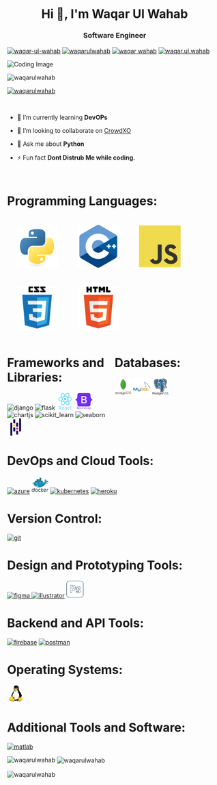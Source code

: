 <!-- [![MasterHead](https://1.bp.blogspot.com/-7A4WynwLsMw/XbBpCXG8fHI/AAAAAAAAMt4/uOa1bpLskYgrwGbllhSu2SDj_Mig8SXJQCLcBGAsYHQ/s1600/2000_600px.gif](https://waqarulwahab.io) -->


<h1 align="center">Hi 👋, I'm Waqar Ul Wahab</h1>
<h3 align="center">Software Engineer</h3>


<p align="left">
<a href="https://www.linkedin.com/in/waqar-ul-wahab-software-engineer" target="blank"><img align="center" src="https://raw.githubusercontent.com/rahuldkjain/github-profile-readme-generator/master/src/images/icons/Social/linked-in-alt.svg" alt="waqar-ul-wahab" height="50" width="50"/></a>
<a href="https://kaggle.com/waqarulwahab" target="blank"><img align="center" src="https://raw.githubusercontent.com/rahuldkjain/github-profile-readme-generator/master/src/images/icons/Social/kaggle.svg" alt="waqarulwahab" height="30" width="40" /></a>
<a href="https://www.facebook.com/waqar.wahab412/" target="blank"><img align="center" src="https://raw.githubusercontent.com/rahuldkjain/github-profile-readme-generator/master/src/images/icons/Social/facebook.svg" alt="waqar wahab" height="30" width="40" /></a>
<a href="https://instagram.com/waqar.ul.wahab" target="blank"><img align="center" src="https://raw.githubusercontent.com/rahuldkjain/github-profile-readme-generator/master/src/images/icons/Social/instagram.svg" alt="waqar.ul.wahab" height="30" width="40" /></a>
</p>


<img src="https://dribbble.com/shots/3848914-Programmer-Thomas/attachments/10055456?mode=media" alt="Coding Image">

<p align="left"> <img src="https://komarev.com/ghpvc/?username=waqarulwahab&label=Profile%20views&color=0e75b6&style=flat" alt="waqarulwahab" /> </p>

<p align="left"> <a href="https://github.com/ryo-ma/github-profile-trophy"><img src="https://github-profile-trophy.vercel.app/?username=waqarulwahab" alt="waqarulwahab" /></a> </p>

<p align="left"> <a href="https://twitter.com/" target="blank"><img src="https://img.shields.io/twitter/follow/?logo=twitter&style=for-the-badge" alt="" /></a> </p>

- 🌱 I’m currently learning **DevOPs**

- 👯 I’m looking to collaborate on [CrowdXO](https://web3music-a6fac359a55e.herokuapp.com/)

- 💬 Ask me about **Python**

- ⚡ Fun fact **Dont Distrub Me while coding.**


<br>


<!-- Azure -->
<!-- Bootstrap -->
<!-- Charts Js -->
<!-- C++ -->
<!-- CSS -->
<!-- DJANGO -->
<!-- Docker -->
<!-- Figma -->
<!-- Firebase -->
<!-- Flask -->
<!-- GIT -->
<!-- Heroku -->
<!-- HTML -->
<!-- ILLUSTRATOR -->
<!-- JAVA SCRIPT -->
<!-- KUBERNET -->
<!-- LINUX -->
<!-- MATLAB -->
<!-- MONGODB --> 
<!-- MYSQL -->
<!-- PANDAS -->
<!-- PHOTOSHOP -->
<!-- POSTGRESS -->
<!-- POSTMAN -->
<!-- PYTHON -->
<!-- REACT -->
<!-- SCIKIT LEARN -->
<!-- SEABORN -->


<h1 align="left">Programming Languages:</h1>
<div align="left" class="programming_languages">
    <img src="https://raw.githubusercontent.com/devicons/devicon/master/icons/python/python-original.svg" 
         width="100px" height="100px" alt="python" style="margin: 10px; padding: 10px;"/> <!-- PYTHON -->
    <img src="https://raw.githubusercontent.com/devicons/devicon/master/icons/cplusplus/cplusplus-original.svg" 
         width="100px" height="100px" alt="cplusplus" style="margin: 10px; padding: 10px;"/> <!-- C++ -->
    <img src="https://raw.githubusercontent.com/devicons/devicon/master/icons/javascript/javascript-original.svg" 
         width="100px" height="100px" alt="javascript" style="margin: 10px; padding: 10px;"/> <!-- JAVA SCRIPT -->
    <img src="https://raw.githubusercontent.com/devicons/devicon/master/icons/css3/css3-original-wordmark.svg" 
         width="100px" height="100px" alt="css3" style="margin: 10px; padding: 10px;"/> <!-- CSS -->
    <img src="https://raw.githubusercontent.com/devicons/devicon/master/icons/html5/html5-original-wordmark.svg" 
         width="100px" height="100px" alt="html5" style="margin: 10px; padding: 10px;"/> <!-- HTML -->
</div>






<div style="display: flex; justify-content: space-between;">
    <div style="flex: 1;">
        <h1 align="left">Frameworks and Libraries:</h1>
            <img src="https://cdn.worldvectorlogo.com/logos/django.svg" alt="django" width="40" height="40"/><!-- DJANGO -->
            <img src="https://www.vectorlogo.zone/logos/pocoo_flask/pocoo_flask-icon.svg" alt="flask" width="40" height="40"/><!-- Flask -->
            <img src="https://raw.githubusercontent.com/devicons/devicon/master/icons/react/react-original-wordmark.svg" alt="react" width="40" height="40"/><!-- REACT -->
            <img src="https://raw.githubusercontent.com/devicons/devicon/master/icons/bootstrap/bootstrap-plain-wordmark.svg" alt="bootstrap" width="40" height="40"/><!-- Bootstrap -->
            <img src="https://www.chartjs.org/media/logo-title.svg" alt="chartjs" width="40" height="40"/><!-- Charts Js -->
            <img src="https://upload.wikimedia.org/wikipedia/commons/0/05/Scikit_learn_logo_small.svg" alt="scikit_learn" width="40" height="40"/><!-- SCIKIT LEARN -->
            <img src="https://seaborn.pydata.org/_images/logo-mark-lightbg.svg" alt="seaborn" width="40" height="40"/> <!-- SEABORN -->
            <img src="https://raw.githubusercontent.com/devicons/devicon/2ae2a900d2f041da66e950e4d48052658d850630/icons/pandas/pandas-original.svg" alt="pandas" width="40" height="40"/><!-- PANDAS -->
    </div>
    <div style="flex: 1;">
        <h1 align="left">Databases:</h1>
            <img src="https://raw.githubusercontent.com/devicons/devicon/master/icons/mongodb/mongodb-original-wordmark.svg" alt="mongodb" width="40" height="40"/><!-- MONGODB -->
            <img src="https://raw.githubusercontent.com/devicons/devicon/master/icons/mysql/mysql-original-wordmark.svg" alt="mysql" width="40" height="40"/><!-- MYSQL -->
            <img src="https://raw.githubusercontent.com/devicons/devicon/master/icons/postgresql/postgresql-original-wordmark.svg" alt="postgresql" width="40" height="40"/><!-- POSTGRESS -->
    </div>
</div>




<h1 align="left">DevOps and Cloud Tools:</h1>
<p align="left"></p>
    <a href="https://azure.microsoft.com/en-in/" target="_blank" rel="noreferrer"> <img src="https://www.vectorlogo.zone/logos/microsoft_azure/microsoft_azure-icon.svg" alt="azure" width="40" height="40"/></a>  <!-- Azure -->
    <a href="https://www.docker.com/" target="_blank" rel="noreferrer"> <img src="https://raw.githubusercontent.com/devicons/devicon/master/icons/docker/docker-original-wordmark.svg" alt="docker" width="40" height="40"/></a> <!-- Docker -->
    <a href="https://kubernetes.io" target="_blank" rel="noreferrer"> <img src="https://www.vectorlogo.zone/logos/kubernetes/kubernetes-icon.svg" alt="kubernetes" width="40" height="40"/></a> <!-- KUBERNET -->
    <a href="https://heroku.com" target="_blank" rel="noreferrer"> <img src="https://www.vectorlogo.zone/logos/heroku/heroku-icon.svg" alt="heroku" width="40" height="40"/></a>   <!-- Heroku -->
</p>



<h1 align="left">Version Control:</h1>
<p align="left"></p>
    <a href="https://git-scm.com/" target="_blank" rel="noreferrer"> <img src="https://www.vectorlogo.zone/logos/git-scm/git-scm-icon.svg" alt="git" width="40" height="40"/></a>  <!-- GIT -->
</p>




<h1 align="left">Design and Prototyping Tools:</h1>
<p align="left"></p>
    <a href="https://www.figma.com/" target="_blank" rel="noreferrer"> <img src="https://www.vectorlogo.zone/logos/figma/figma-icon.svg" alt="figma" width="40" height="40"/> </a> <!-- Figma -->
    <a href="https://www.adobe.com/in/products/illustrator.html" target="_blank" rel="noreferrer"> <img src="https://www.vectorlogo.zone/logos/adobe_illustrator/adobe_illustrator-icon.svg" alt="illustrator" width="40" height="40"/></a> <!-- ILLUSTRATOR -->
    <a href="https://www.photoshop.com/en" target="_blank" rel="noreferrer"> <img src="https://raw.githubusercontent.com/devicons/devicon/master/icons/photoshop/photoshop-line.svg" alt="photoshop" width="40" height="40"/></a> <!-- PHOTOSHOP -->
</p>






<h1 align="left">Backend and API Tools:</h1>
<p align="left"></p>
    <a href="https://firebase.google.com/" target="_blank" rel="noreferrer"> <img src="https://www.vectorlogo.zone/logos/firebase/firebase-icon.svg" alt="firebase" width="40" height="40"/></a> <!-- Firebase -->
    <a href="https://postman.com" target="_blank" rel="noreferrer"> <img src="https://www.vectorlogo.zone/logos/getpostman/getpostman-icon.svg" alt="postman" width="40" height="40"/></a> <!-- POSTMAN -->
</p>




<h1 align="left">Operating Systems:</h1>
<p align="left"></p>
<a href="https://www.linux.org/" target="_blank" rel="noreferrer"> <img src="https://raw.githubusercontent.com/devicons/devicon/master/icons/linux/linux-original.svg" alt="linux" width="40" height="40"/></a> <!-- LINUX -->
</p>

<h1 align="left">Additional Tools and Software:</h1>
<p align="left"></p>
    <a href="https://www.mathworks.com/" target="_blank" rel="noreferrer"> <img src="https://upload.wikimedia.org/wikipedia/commons/2/21/Matlab_Logo.png" alt="matlab" width="40" height="40"/></a> <!-- MATLAB -->
</p>






<p><img align="left" src="https://github-readme-stats.vercel.app/api/top-langs?username=waqarulwahab&show_icons=true&locale=en&layout=compact" alt="waqarulwahab" /></p>

<p>&nbsp;<img align="center" src="https://github-readme-stats.vercel.app/api?username=waqarulwahab&show_icons=true&locale=en" alt="waqarulwahab" /></p>

<p><img align="center" src="https://github-readme-streak-stats.herokuapp.com/?user=waqarulwahab&" alt="waqarulwahab" /></p>





<!-- Programming Languages
C++
HTML
CSS
JavaScript
Python
Frameworks and Libraries
Django
Flask
React
Bootstrap
Charts.js
Scikit-learn
Seaborn
Pandas
Databases
MongoDB
MySQL
PostgreSQL
DevOps and Cloud Tools
Docker
Kubernetes
Heroku
Version Control
Git
Design and Prototyping Tools
Figma
Adobe Illustrator
Adobe Photoshop
Backend and API Tools
Firebase
Postman
Operating Systems
Linux
Additional Tools and Software
MATLAB -->

